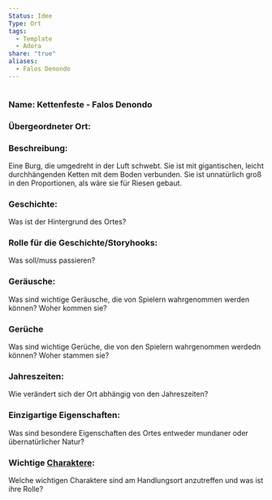 ```yaml
---
Status: Idee
Type: Ort
tags:
  - Template
  - Adora
share: "true"
aliases:
  - Falos Denondo
---
```



```table-of-contents
```

### Name: Kettenfeste - Falos Denondo

### Übergeordneter Ort: 

### Beschreibung:
Eine Burg, die umgedreht in der Luft schwebt. Sie ist mit gigantischen, leicht durchhängenden Ketten mit dem Boden verbunden. 
Sie ist unnatürlich groß in den Proportionen, als wäre sie für Riesen gebaut. 

### Geschichte: 
Was ist der Hintergrund des Ortes? 

### Rolle für die Geschichte/Storyhooks:
Was soll/muss passieren?

### Geräusche:
Was sind wichtige Geräusche, die von Spielern wahrgenommen werden können? Woher kommen sie?

### Gerüche
Was sind wichtige Gerüche, die von den Spielern wahrgenommen werdedn können? Woher stammen sie? 


### Jahreszeiten: 
Wie verändert sich der Ort abhängig von den Jahreszeiten? 


### Einzigartige Eigenschaften:
Was sind besondere Eigenschaften des Ortes entweder mundaner oder übernatürlicher Natur? 


### Wichtige [Charaktere](../Charaktere.md):
Welche wichtigen Charaktere sind am Handlungsort anzutreffen und was ist ihre Rolle? 


